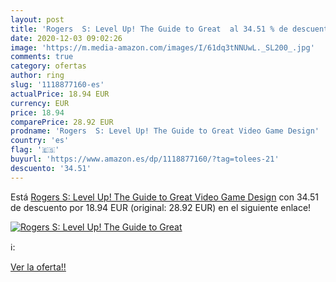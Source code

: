 ```yaml
---
layout: post
title: 'Rogers  S: Level Up! The Guide to Great  al 34.51 % de descuento'
date: 2020-12-03 09:02:26
image: 'https://m.media-amazon.com/images/I/61dq3tNNUwL._SL200_.jpg'
comments: true
category: ofertas
author: ring
slug: '1118877160-es'
actualPrice: 18.94 EUR
currency: EUR
price: 18.94
comparePrice: 28.92 EUR
prodname: 'Rogers  S: Level Up! The Guide to Great Video Game Design'
country: 'es'
flag: '🇪🇸'
buyurl: 'https://www.amazon.es/dp/1118877160/?tag=tolees-21'
descuento: '34.51'
---
```


Está [Rogers  S: Level Up! The Guide to Great Video Game Design](https://www.amazon.es/dp/1118877160/?tag=tolees-21) con 34.51 de descuento por 18.94 EUR (original: 28.92 EUR) en el siguiente enlace!

[![Rogers  S: Level Up! The Guide to Great ](https://m.media-amazon.com/images/I/61dq3tNNUwL._SL200_.jpg)](https://www.amazon.es/dp/1118877160/?tag=tolees-21)

ℹ️:


[Ver la oferta!!](https://www.amazon.es/dp/1118877160/?tag=tolees-21)
